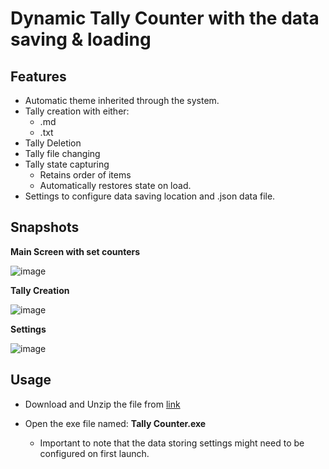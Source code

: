 # Dynamic Tally Counter with the data saving & loading
## Features
- Automatic theme inherited through the system.
- Tally creation with either:
  - .md
  - .txt
- Tally Deletion
- Tally file changing
- Tally state capturing
  - Retains order of items
  - Automatically restores state on load.
-  Settings to configure data saving location and .json data file.

## Snapshots
**Main Screen with set counters**

![image](https://github.com/user-attachments/assets/0aad409f-6c73-4459-8a2d-73ba233a23b6)

**Tally Creation**

![image](https://github.com/user-attachments/assets/e315c0c3-c17e-4850-9b27-e049611fc58c)

**Settings**

![image](https://github.com/user-attachments/assets/7a6c97b1-43a1-457a-ae8f-92d3cb80a1d6)

## Usage
- Download and Unzip the file from [link](https://github.com/wildalex0/Dynamic-Tally-Counter/releases/tag/1.1.0)

- Open the exe file named: **Tally Counter.exe**
  - Important to note that the data storing settings might need to be configured on first launch.
